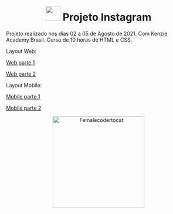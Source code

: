 <div align="center"><h1><img src="https://user-images.githubusercontent.com/68789655/128786253-acf5c6ab-579e-4e70-a09d-a3df5dcd7cb6.png" height=40px width=40px> Projeto Instagram </h1></div>



Projeto realizado nos dias 02 a 05 de Agosto de 2021. Com Kenzie Academy Brasil. Curso de 10 horas de HTML e CSS.

Layout Web: 

[Web parte 1](./assets/layout/instagram-parte-1-web.png)

[Web parte 2](./assets/layout/instagram-parte-2-web.png)

Layout Mobile: 

[Mobile parte 1](./assets/layout/instagram-1-mobile.png)

[Mobile parte 2](./assets/layout/instagram-2-mobile.png)

<p align="center"><a href="https://octodex.github.com/femalecodertocat/" target="_blank"> <img src="https://octodex.github.com/images/femalecodertocat.png" alt="Femalecodertocat" width="250" height="250"></a></p>
